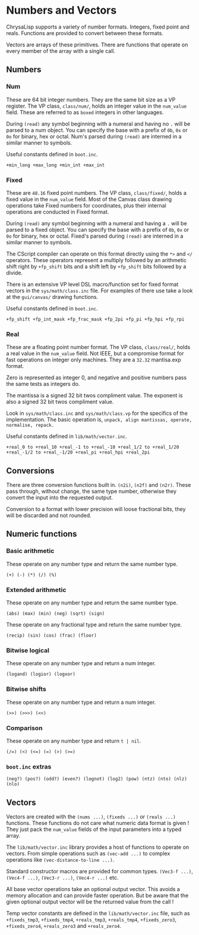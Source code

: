 # Numbers and Vectors

ChrysaLisp supports a variety of number formats. Integers, fixed point and
reals. Functions are provided to convert between these formats.

Vectors are arrays of these primitives. There are functions that operate on
every member of the array with a single call.

## Numbers

### Num

These are 64 bit integer numbers. They are the same bit size as a VP register.
The VP class, `class/num/`, holds an integer value in the `num_value` field.
These are referred to as `boxed` integers in other languages.

During `(read)` any symbol beginning with a numeral and having no `.` will be
parsed to a num object. You can specify the base with a prefix of `0b`, `0x` or
`0o` for binary, hex or octal. Num's parsed during `(read)` are interned in a
similar manner to symbols.

Useful constants defined in `boot.inc`.

`+min_long +max_long +min_int +max_int`

### Fixed

These are `48.16` fixed point numbers. The VP class, `class/fixed/`, holds a
fixed value in the `num_value` field. Most of the Canvas class drawing
operations take Fixed numbers for coordinates, plus their internal operations
are conducted in Fixed format.

During `(read)` any symbol beginning with a numeral and having a `.` will be
parsed to a fixed object. You can specify the base with a prefix of `0b`, `0x`
or `0o` for binary, hex or octal. Fixed's parsed during `(read)` are interned
in a similar manner to symbols.

The CScript compiler can operate on this format directly using the `*>` and
`</` operators. These operators represent a multiply followed by an arithmetic
shift right by `+fp_shift` bits and a shift left by `+fp_shift` bits followed
by a divide.

There is an extensive VP level DSL macro/function set for fixed format vectors
in the `sys/math/class.inc` file. For examples of there use take a look at the
`gui/canvas/` drawing functions.

Useful constants defined in `boot.inc`.

`+fp_shift +fp_int_mask +fp_frac_mask +fp_2pi +fp_pi +fp_hpi +fp_rpi`

### Real

These are a floating point number format. The VP class, `class/real/`, holds a
real value in the `num_value` field. Not IEEE, but a compromise format for fast
operations on integer only machines. They are a `32.32` mantisa.exp format.

Zero is represented as integer 0, and negative and positive numbers pass the
same tests as integers do.

The mantissa is a signed 32 bit twos compliment value. The exponent is also a
signed 32 bit twos compliment value.

Look in `sys/math/class.inc` and `sys/math/class.vp` for the specifics of the
implementation. The basic operation is, `unpack, align mantissas, operate,
normalise, repack.`

Useful constants defined in `lib/math/vector.inc`.

`+real_0 to +real_10 +real_-1 to +real_-10 +real_1/2 to +real_1/20 +real_-1/2
to +real_-1/20 +real_pi +real_hpi +real_2pi`

## Conversions

There are three conversion functions built in. `(n2i)`, `(n2f)` and `(n2r)`.
These pass through, without change, the same type number, otherwise they
convert the input into the requested output.

Conversion to a format with lower precision will loose fractional bits, they
will be discarded and not rounded.

## Numeric functions

### Basic arithmetic

These operate on any number type and return the same number type.

`(+) (-) (*) (/) (%)`

### Extended arithmetic

These operate on any number type and return the same number type.

`(abs) (max) (min) (neg) (sqrt) (sign)`

These operate on any fractional type and return the same number type.

`(recip) (sin) (cos) (frac) (floor)`

### Bitwise logical

These operate on any number type and return a num integer.

`(logand) (logior) (logxor)`

### Bitwise shifts

These operate on any number type and return a num integer.

`(>>) (>>>) (<<)`

### Comparison

These operate on any number type and return `t | nil`.

`(/=) (<) (<=) (=) (>) (>=)`

### `boot.inc` extras

`(neg?) (pos?) (odd?) (even?) (lognot) (log2) (pow) (ntz) (nto) (nlz) (nlo)`

## Vectors

Vectors are created with the `(nums ...)`, `(fixeds ...)` or `(reals ...)`
functions. These functions do not care what numeric data format is given ! They
just pack the `num_value` fields of the input parameters into a typed array.

The `lib/math/vector.inc` library provides a host of functions to operate on
vectors. From simple operations such as `(vec-add ...)` to complex operations
like `(vec-distance-to-line ...)`.

Standard constructor macros are provided for common types. `(Vec3-f ...)`,
`(Vec4-f ...)`, `(Vec3-r ...)`, `(Vec4-r ...)` etc.

All base vector operations take an optional output vector. This avoids a memory
allocation and can provide faster operation. But be aware that the given
optional output vector will be the returned value from the call !

Temp vector constants are defined in the `lib/math/vector.inc` file, such as
`+fixeds_tmp3`, `+fixeds_tmp4`, `+reals_tmp3`, `+reals_tmp4`, `+fixeds_zero3`,
`+fixeds_zero4`, `+reals_zero3` and `+reals_zero4`.

